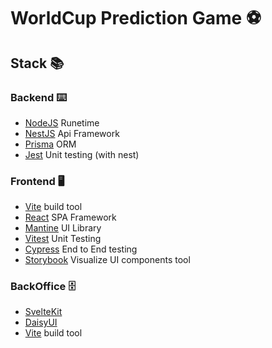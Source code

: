 # WorldCup Prediction Game ⚽️

## Stack 📚
### Backend ⌨️
- [NodeJS](https://nodejs.org/es/download/) Runetime
- [NestJS](https://docs.nestjs.com/) Api Framework 
- [Prisma](https://www.prisma.io/docs/getting-started/quickstart) ORM
- [Jest](https://docs.nestjs.com/fundamentals/testing) Unit testing (with nest)

### Frontend 🖥
- [Vite](https://vitejs.dev/guide/) build tool
- [React](https://es.reactjs.org/) SPA Framework
- [Mantine](https://mantine.dev/guides/vite/#generate-new-application) UI Library
- [Vitest](https://vitest.dev/guide/#overview) Unit Testing
- [Cypress](https://www.cypress.io/) End to End testing
- [Storybook](https://storybook.js.org/docs/react/get-started/install) Visualize UI components tool

### BackOffice 🗄

- [SvelteKit](https://kit.svelte.dev/docs/introduction)
- [DaisyUI](https://daisyui.com/docs/install/)
- [Vite](https://vitejs.dev/guide/) build tool
